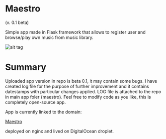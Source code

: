 
# Maestro
(v. 0.1 beta)

Simple app made in Flask framework that allows to register user and browse/play own music from music library.

![alt tag](http://http://i1320.photobucket.com/albums/u528/szymonsitko/maestrosc_zpsetng8wdx.png)

# Summary

Uploaded app version in repo is beta 0.1, it may contain some bugs. I have created log file for the purpose of further improvement and it contains datestamps with particular changes applied. LOG file is attached to the repo in main app foler {maestro}. Feel free to modify code as you like, this is completely open-source app.

App is currently linked to the domain:

<a href="http://maestro.tk">Maestro</a>

deployed on nginx and lived on DigitalOcean droplet.
